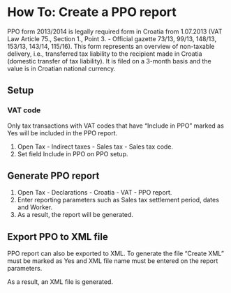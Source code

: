 # How To: Create a PPO report

PPO form 2013/2014 is legally required form in Croatia from 1.07.2013 (VAT Law Article 75., Section 1., Point 3. - Official gazette 73/13, 99/13, 148/13, 153/13, 143/14, 115/16). This form represents an overview of non-taxable delivery, i.e., transferred tax liability to the recipient made in Croatia (domestic transfer of tax liability). It is filed on a 3-month basis and the value is in Croatian national currency. 

## Setup

### VAT code 

Only tax transactions with VAT codes that have “Include in PPO” marked as Yes will be included in the PPO report.  

1. Open Tax - Indirect taxes - Sales tax - Sales tax code.
2. Set field Include in PPO on PPO setup.
 
## Generate PPO report 

1. Open Tax - Declarations - Croatia - VAT - PPO report.
2. Enter reporting parameters such as Sales tax settlement period, dates and Worker. 
3. As a result, the report will be generated.  

## Export PPO to XML file  

PPO report can also be exported to XML. To generate the file “Create XML” must be marked as Yes and XML file name must be entered on the report parameters. 

As a result, an XML file is generated.  

 